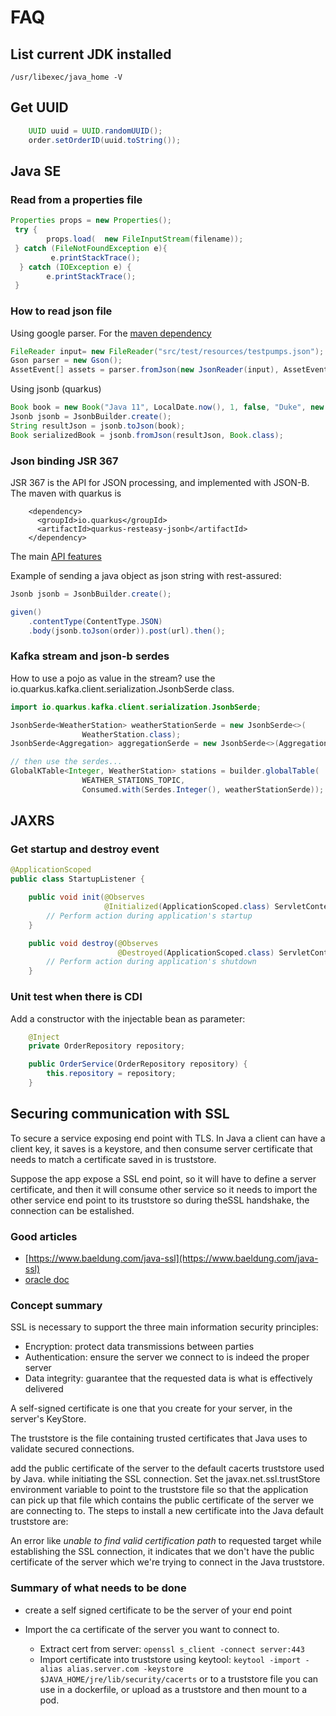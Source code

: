 # FAQ

## List current JDK installed

```
/usr/libexec/java_home -V
```


## Get UUID

```java
    UUID uuid = UUID.randomUUID();
    order.setOrderID(uuid.toString());
```

## Java SE

### Read from a properties file

```java
Properties props = new Properties();
 try {
        props.load(  new FileInputStream(filename));
 } catch (FileNotFoundException e){
         e.printStackTrace();
  } catch (IOException e) {
        e.printStackTrace();
 }
```

### How to read json file

Using google parser. For the [maven dependency](https://mvnrepository.com/artifact/com.google.code.gson/gson)


```java
FileReader input= new FileReader("src/test/resources/testpumps.json");
Gson parser = new Gson();
AssetEvent[] assets = parser.fromJson(new JsonReader(input), AssetEvent[].class);
```

Using jsonb (quarkus)

```java
Book book = new Book("Java 11", LocalDate.now(), 1, false, "Duke", new BigDecimal(44.444));
Jsonb jsonb = JsonbBuilder.create();
String resultJson = jsonb.toJson(book);
Book serializedBook = jsonb.fromJson(resultJson, Book.class);
```

### Json binding JSR 367

JSR 367 is the API for JSON processing, and implemented with JSON-B. The maven with quarkus is

```
    <dependency>
      <groupId>io.quarkus</groupId>
      <artifactId>quarkus-resteasy-jsonb</artifactId>
    </dependency>
```

The main [API features](https://www.baeldung.com/java-json-binding-api#api-features)

Example of sending a java object as json string with rest-assured:

```java
Jsonb jsonb = JsonbBuilder.create();

given()
    .contentType(ContentType.JSON)
    .body(jsonb.toJson(order)).post(url).then();
```

### Kafka stream and json-b serdes

How to use a pojo as value in the stream? use the io.quarkus.kafka.client.serialization.JsonbSerde class.

```java
import io.quarkus.kafka.client.serialization.JsonbSerde;

JsonbSerde<WeatherStation> weatherStationSerde = new JsonbSerde<>(
                WeatherStation.class);
JsonbSerde<Aggregation> aggregationSerde = new JsonbSerde<>(Aggregation.class);

// then use the serdes...
GlobalKTable<Integer, WeatherStation> stations = builder.globalTable( 
                WEATHER_STATIONS_TOPIC,
                Consumed.with(Serdes.Integer(), weatherStationSerde));

```

## JAXRS

### Get startup and destroy event

```java
@ApplicationScoped
public class StartupListener {

    public void init(@Observes
                     @Initialized(ApplicationScoped.class) ServletContext context) {
        // Perform action during application's startup
    }

    public void destroy(@Observes
                        @Destroyed(ApplicationScoped.class) ServletContext context) {
        // Perform action during application's shutdown
    }
```

### Unit test when there is CDI

Add a constructor with the injectable bean as parameter:

```java
	@Inject
	private OrderRepository repository;

	public OrderService(OrderRepository repository) {
		this.repository = repository;
	}
```

## Securing communication with SSL

To secure a service exposing end point with TLS. In Java a client can have a client key, it saves is a keystore, and then consume server certificate that needs to match a certificate saved in is truststore. 

Suppose the app expose a SSL end point, so it will have to define a server certificate, and then it will consume other service so it needs to import the other service end point to its truststore so during theSSL handshake, the connection can be estalished. 

### Good articles

* [https://www.baeldung.com/java-ssl](https://www.baeldung.com/java-ssl)
* [oracle doc](https://docs.oracle.com/cd/E54932_01/doc.705/e54936/cssg_create_ssl_cert.htm#CSVSG180)

### Concept summary

SSL is necessary to support the three main information security principles:

* Encryption: protect data transmissions between parties
* Authentication: ensure the server we connect to is indeed the proper server
* Data integrity: guarantee that the requested data is what is effectively delivered

A self-signed certificate is one that you create for your server, in the server's KeyStore.

The truststore is the file containing trusted certificates that Java uses to validate secured connections.

add the public certificate of the server to the default cacerts truststore used by Java. while initiating the SSL connection.
Set the javax.net.ssl.trustStore environment variable to point to the truststore file so that the application can pick up that file which contains the public certificate of the server we are connecting to.
The steps to install a new certificate into the Java default truststore are:


An error like *unable to find valid certification path* to requested target while establishing the SSL connection, it indicates that we don't have the public certificate of the server which we're trying to connect in the Java truststore.

### Summary of what needs to be done

* create a self signed certificate to be the server of your end point

* Import the ca certificate of the server you want to connect to.
    
    * Extract cert from server: `openssl s_client -connect server:443`
    * Import certificate into truststore using keytool: `keytool -import -alias alias.server.com -keystore $JAVA_HOME/jre/lib/security/cacerts` or to a truststore file you can use in a dockerfile, or upload as a truststore and then mount to a pod.


